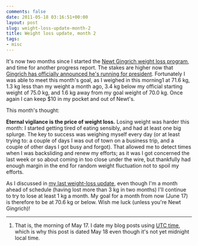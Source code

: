```yaml
---
comments: false
date: 2011-05-18 03:16:51+00:00
layout: post
slug: weight-loss-update-month-2
title: Weight loss update, month 2
tags:
- misc
---
```


It's now two months since I started the [Newt Gingrich weight loss program](/2011/03/17/the-newt-gingrich-weight-loss-program/), and time for another progress report. The stakes are higher now that [Gingrich has officially announced he's running for president](http://www.newt.org/news/video-newt-im-running-president). Fortunately I was able to meet this month's goal, as I weighed in this morning1 at 71.6 kg, 1.3 kg less than my weight a month ago, 3.4 kg below my official starting weight of 75.0 kg, and 1.6 kg away from my goal weight of 70.0 kg. Once again I can keep $10 in my pocket and out of Newt's.

This month's thought:

**Eternal vigilance is the price of weight loss.** Losing weight was harder this month: I started getting tired of eating sensibly, and had at least one big splurge. The key to success was weighing myself every day (or at least trying to: a couple of days I was out of town on a business trip, and a couple of other days I got busy and forgot). That allowed me to detect times when I was backsliding and renew my efforts; as it was I got concerned the last week or so about coming in too close under the wire, but thankfully had enough margin in the end for random weight fluctuation not to spoil my efforts.

As I discussed in [my last weight-loss update](/2011/04/17/weight-loss-update-month-1/), even though I'm a month ahead of schedule (having lost more than 3 kg in two months) I'll continue to try to lose at least 1 kg a month. My goal for a month from now (June 17) is therefore to be at 70.6 kg or below. Wish me luck (unless you're Newt Gingrich)!



* * *



1. That is, the morning of May 17. I date my blog posts using [UTC time](http://en.wikipedia.org/wiki/Coordinated_Universal_Time), which is why this post is dated May 18 even though it's not yet midnight local time.


